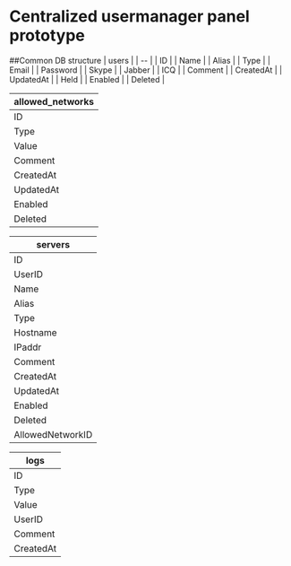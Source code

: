 # Centralized usermanager panel prototype
##Common DB structure
| users |
| -- |
| ID |
| Name |
| Alias |
| Type |
| Email |
| Password |
| Skype |
| Jabber |
| ICQ |
| Comment |
| CreatedAt |
| UpdatedAt |
| Held |
| Enabled |
| Deleted |

| allowed_networks |
| -- |
| ID |
| Type |
| Value |
| Comment |
| CreatedAt |
| UpdatedAt |
| Enabled |
| Deleted |

| servers |
| -- |
| ID |
| UserID |
| Name |
| Alias |
| Type |
| Hostname |
| IPaddr |
| Comment |
| CreatedAt |
| UpdatedAt |
| Enabled |
| Deleted |
| AllowedNetworkID |

| logs |
| -- |
| ID |
| Type |
| Value |
| UserID |
| Comment |
| CreatedAt |

